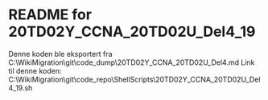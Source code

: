 # README for 20TD02Y_CCNA_20TD02U_Del4_19
Denne koden ble eksportert fra C:\WikiMigration\git\code_dump\20TD02Y_CCNA_20TD02U_Del4.md
Link til denne koden: C:\WikiMigration\git\code_repo\ShellScripts\20TD02Y_CCNA_20TD02U_Del4_19.sh
